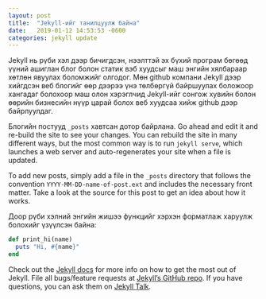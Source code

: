 ```yaml
---
layout: post
title:  "Jekyll-ийг танилцуулж байна"
date:   2019-01-12 14:53:53 -0600
categories: jekyll update
---
```

Jekyll нь рүби хэл дээр бичигдсэн, нээлттэй эх бүхий програм бөгөөд үүний ашиглан блог болон статик вэб хуудсыг маш энгийн хялбараар хөтлөн явуулах боломжийг олгодог. Мөн github компани Jekyll дээр хийгдсэн веб блогийг өөр дээрээ үнэ төлбөргүй байршуулах боложоор хангадаг болохоор маш олон хэрэглчид Jekyll-ийг сонгож хувийн болон өөрийн бизнесийн нүүр царай болох веб хуудсаа хийж github дээр байрлуулдаг. 

Блогийн постууд `_posts` хавтсан дотор байрлана. Go ahead and edit it and re-build the site to see your changes. You can rebuild the site in many different ways, but the most common way is to run `jekyll serve`, which launches a web server and auto-regenerates your site when a file is updated.

To add new posts, simply add a file in the `_posts` directory that follows the convention `YYYY-MM-DD-name-of-post.ext` and includes the necessary front matter. Take a look at the source for this post to get an idea about how it works.

Доор рүби хэлний энгийн жишээ функцийг хэрхэн форматлаж харуулж болохийг үзүүлсэн байна:
```ruby
def print_hi(name)
  puts "Hi, #{name}"
end
```

Check out the [Jekyll docs][jekyll-docs] for more info on how to get the most out of Jekyll. File all bugs/feature requests at [Jekyll’s GitHub repo][jekyll-gh]. If you have questions, you can ask them on [Jekyll Talk][jekyll-talk].

[jekyll-docs]: https://jekyllrb.com/docs/home
[jekyll-gh]:   https://github.com/jekyll/jekyll
[jekyll-talk]: https://talk.jekyllrb.com/
